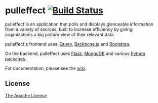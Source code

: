 pulleffect [![Build Status](https://secure.travis-ci.org/wesleyan/pulleffect.svg)](http://travis-ci.org/wesleyan/pulleffect)
==========

pulleffect is an application that polls and displays glanceable information from a variety of sources, built to increase efficiency by giving organizations a big picture view of their relevant data.

pulleffect's frontend uses [jQuery](http://jquery.com), [Backbone.js](http://backbonejs.org) and [Bootstrap](http://getbootstrap.com).

On the backend, pulleffect uses [Flask](http://flask.pocoo.org), [MongoDB](http://www.mongodb.org) and various [Python packages](https://pypi.python.org/pypi).

For documentation, please see the [wiki](https://github.com/wesleyan/pulleffect/wiki).

## License
[The Apache License](https://github.com/wesleyan/pulleffect/blob/master/LICENSE)

